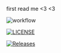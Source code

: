 first read me <3
<3

![workflow](https://github.com/<maricix-18>/<sem>/actions/workflows/main.yml/badge.svg)

[![LICENSE](https://img.shields.io/github/license/<github-maricix-18>/sem.svg?style=flat-square)](https://github.com/<github-maricix-18>/sem/blob/master/LICENSE)

[![Releases](https://img.shields.io/github/release/<github-maricix-18>/sem/all.svg?style=flat-square)](https://github.com/<github-maricix-18>/sem/releases)